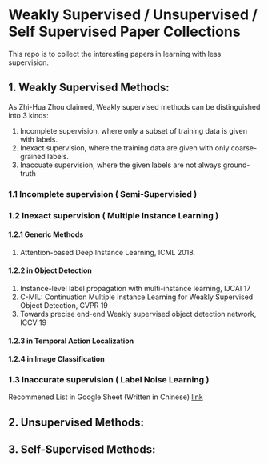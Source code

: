 # Weakly Supervised / Unsupervised / Self Supervised Paper Collections
This repo is to collect the interesting papers in learning with less supervision.
## 1. Weakly Supervised Methods:
As Zhi-Hua Zhou claimed, Weakly supervised methods can be distinguished into 3 kinds:
1. Incomplete supervision, where only a subset of training data is given with labels.
2. Inexact supervision, where the training data are given with only coarse-grained labels.
3. Inaccuate supervision, where the given labels are not always ground-truth

### 1.1 Incomplete supervision ( Semi-Supervisied )


### 1.2 Inexact supervision ( Multiple Instance Learning )
#### 1.2.1 Generic Methods
1. Attention-based Deep Instance Learning, ICML 2018.
#### 1.2.2 in Object Detection
1. Instance-level label propagation with multi-instance learning, IJCAI 17
2. C-MIL: Continuation Multiple Instance Learning for Weakly Supervised Object Detection, CVPR 19
3. Towards precise end-end Weakly supervised object detection network, ICCV 19
#### 1.2.3 in Temporal Action Localization

#### 1.2.4 in Image Classification

### 1.3 Inaccurate supervision ( Label Noise Learning )
Recommened List in Google Sheet (Written in Chinese) [link](https://docs.google.com/spreadsheets/d/130oiMLRnYHE0YFmULx_SMrHxc3i2CxtGbdxayt4avDc/edit#gid=0)


## 2. Unsupervised Methods:



## 3. Self-Supervised Methods:

